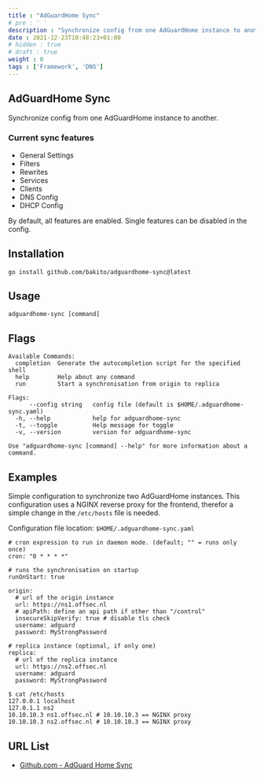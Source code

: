 ```yaml
---
title : "AdGuardHome Sync"
# pre : ' '
description : "Synchronize config from one AdGuardHome instance to another."
date : 2021-12-23T10:48:23+01:00
# hidden : true
# draft : true
weight : 0
tags : ['Framework', 'DNS']
---
```


## AdGuardHome Sync

Synchronize config from one AdGuardHome instance to another.

### Current sync features

* General Settings
* Filters
* Rewrites
* Services
* Clients
* DNS Config
* DHCP Config

By default, all features are enabled. Single features can be disabled in the config.

## Installation

```plain
go install github.com/bakito/adguardhome-sync@latest
```

## Usage

```plain
adguardhome-sync [command]
```

## Flags

```plain
Available Commands:
  completion  Generate the autocompletion script for the specified shell
  help        Help about any command
  run         Start a synchronisation from origin to replica

Flags:
      --config string   config file (default is $HOME/.adguardhome-sync.yaml)
  -h, --help            help for adguardhome-sync
  -t, --toggle          Help message for toggle
  -v, --version         version for adguardhome-sync

Use "adguardhome-sync [command] --help" for more information about a command.
```

## Examples

Simple configuration to synchronize two AdGuardHome instances. This configuration uses a NGINX reverse proxy for the frontend, therefor a simple change in the `/etc/hosts` file is needed.

Configuration file location: `$HOME/.adguardhome-sync.yaml`

```plain
# cron expression to run in daemon mode. (default; "" = runs only once)
cron: "0 * * * *"

# runs the synchronisation on startup
runOnStart: true

origin:
  # url of the origin instance
  url: https://ns1.offsec.nl
  # apiPath: define an api path if other than "/control"
  insecureSkipVerify: true # disable tls check
  username: adguard
  password: MyStrongPassword

# replica instance (optional, if only one)
replica:
  # url of the replica instance
  url: https://ns2.offsec.nl
  username: adguard
  password: MyStrongPassword
```

```plain
$ cat /etc/hosts
127.0.0.1 localhost
127.0.1.1 ns2
10.10.10.3 ns1.offsec.nl # 10.10.10.3 == NGINX proxy
10.10.10.3 ns2.offsec.nl # 10.10.10.3 == NGINX proxy
```

## URL List

* [Github.com - AdGuard Home Sync](https://github.com/bakito/adguardhome-sync)
